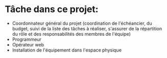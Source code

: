 # Tâche dans ce projet: #
* Coordonnateur général du projet (coordination de l'échéancier, du budget, suivi de la liste des tâches à réaliser, s'assurer de la répartition du rôle et des responsabilités des membres de l'équipe)
* Programmeur
* Opérateur web
* Installation de l'équipement dans l'espace physique
